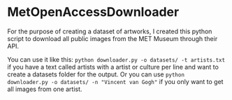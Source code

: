 # MetOpenAccessDownloader
For the purpose of creating a dataset of artworks, I created this python script to download all public images from the MET Museum through their API.

You can use it like this: ```python downloader.py -o datasets/ -t artists.txt``` if you have a text called artists with a artist or culture per line and want to create a datasets folder for the output. Or you can use ```python downloader.py -o datasets/ -n "Vincent van Gogh"``` if you only want to get all images from one artist.
